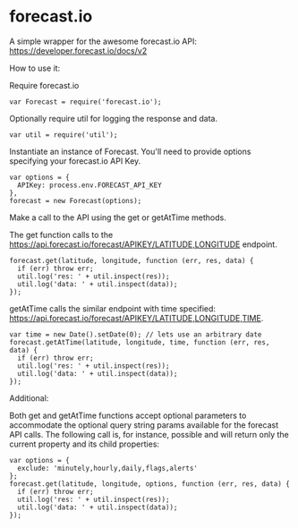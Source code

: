 forecast.io
===========

A simple wrapper for the awesome forecast.io API: https://developer.forecast.io/docs/v2

How to use it:

Require forecast.io

```
var Forecast = require('forecast.io');
```

Optionally require util for logging the response and data.
```
var util = require('util');
```

Instantiate an instance of Forecast. You'll need to provide options specifying your forecast.io API Key.

```
var options = {
  APIKey: process.env.FORECAST_API_KEY
},
forecast = new Forecast(options);
```

Make a call to the API using the get or getAtTime methods.

  The get function calls to the https://api.forecast.io/forecast/APIKEY/LATITUDE,LONGITUDE endpoint.

```
forecast.get(latitude, longitude, function (err, res, data) {
  if (err) throw err;
  util.log('res: ' + util.inspect(res));
  util.log('data: ' + util.inspect(data));
});
```

  getAtTime calls the similar endpoint with time specified: https://api.forecast.io/forecast/APIKEY/LATITUDE,LONGITUDE,TIME.

```
var time = new Date().setDate(0); // lets use an arbitrary date
forecast.getAtTime(latitude, longitude, time, function (err, res, data) {
  if (err) throw err;
  util.log('res: ' + util.inspect(res));
  util.log('data: ' + util.inspect(data));
});
```

Additional:

Both get and getAtTime functions accept optional parameters to accommodate the optional query string params available for the forecast API calls. The following call is, for instance, possible and will return only the current property and its child properties:

```
var options = {
  exclude: 'minutely,hourly,daily,flags,alerts'
};
forecast.get(latitude, longitude, options, function (err, res, data) {
  if (err) throw err;
  util.log('res: ' + util.inspect(res));
  util.log('data: ' + util.inspect(data));
});
```
